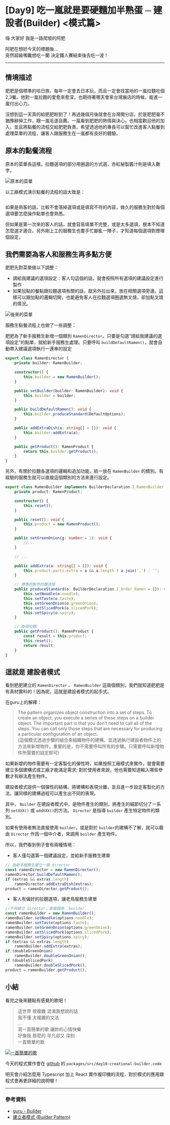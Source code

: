 # [Day9] 吃一嵐就是要硬麵加半熟蛋 ─ 建設者(Builder) <模式篇>

嗨 大家好 我是一路爬坡的阿肥

阿肥在想好今天的標題後...   
突然超級嘴饞想吃一蘭
決定鐵人賽結束後去吃一波！

---

## 情境描述

肥肥是個標準的哈日族，每年一定會去日本玩，而且一定會找當地的一嵐拉麵吃個2,3餐。他對一嵐拉麵的愛愈來愈深，也期待著哪天會來台灣展店的時候，能進一嵐付出心力。

沒想到這一天真的給肥肥盼到了！再過幾個月後就會在台灣開分店。於是肥肥毫不猶豫辭掉工作，跟一嵐毛遂自薦。一嵐看到肥肥的熱情與決心，也相當歡迎他的加入，並且將點餐的流程交給肥肥負責。希望透過他的專長可以幫忙改進客人點餐到處理菜單的流程，讓客人跟服務生在一嵐都有良好的體驗。

## 原本的點餐流程
原本的菜單長這樣。拉麵選項的部分用圈選的方式選，赤紅秘製醬汁則是填入數字。

![原本的菜單](https://i.imgur.com/A5S3Ogl.png)

以工廠模式演示點餐的流程的話大致是：
```typescript
```

如果是熟客的話，比較不會落掉選項或是填寫不符的內容，做久的服務生對於每個選項要怎麼操作點單也會熟悉。

但如果是第一次來的客人的話，就會容易填單不完整，或是太多選項，根本不知道怎麼選才適合。另外剛上工的服務生也要手忙腳亂一陣子，才知道每個選項對應哪個設定。

## 我們需要為客人和服務生再多點方便
肥肥先對菜單做以下調整：

- 請給我建議的選項設定：客人勾這個的話，就會按照所有選項的建議設定進行製作
- 如果加點的餐點跟拉麵選項有關的話，就另外拉出來，放在相關選項旁邊。這樣可以跟加點的邏輯切開，也能避免客人在拉麵選項圈選無叉燒，卻加點叉燒的情況。

![後來的菜單](https://i.imgur.com/G3qrVY0.png)

服務生點餐流程上也做了一些調整：

肥肥為了新手服務生新增一個類別 `RamenDirector`。只要是勾選“請給我建議的選項設定”的點單，就給新手服務生處理。只要呼叫 `buildDefaultRamen()`，就會自動帶入建議選項執行一連串的設定
```typescript
export class RamenDirector {
    private builder: RamenBuilder;

    constructor() {
        this.builder = new RamenBuilder();
    }

    public setBuilder(builder: RamenBuilder): void {
        this.builder = builder;
    }

    public buildDefaultRamen(): void {
        this.builder.produceStandard(DefaultOptions);
    }

    public addExtraDish(a: string[] = []): void {
        this.builder.addExtra(a);
    }

    public getProduct(): RamenProduct {
        return this.builder.getProduct();
    }
}

```

另外，有關於拉麵各選項的邏輯和追加功能，統一放在 `RamenBuilder` 的類別。有經驗的服務生就可以直接這個類別的方法來進行設定。
```typescript
export class RamenBuilder implements BuilderDeclaration.I_RamenBuilder {
    private product: RamenProduct;

    constructor() {
        this.reset();
    }

    public reset(): void {
        this.product = new RamenProduct();
    }

    public setGreenOnion(g: number = 1): void {
        //...
    }

    // ...

    public addExtra(a: string[] = []): void {
        this.product.parts.extra = a && a.length ? a.join(',') : '';
    }

    // 標準的製作拉麵流程
    public produceStandard(o: BuilderDeclaration.I_Order_Ramen = {}): void {
        this.setNoodle(o.noodle);
        this.setTaste(o.taste);
        this.setGreenOnion(o.greenOnion);
        this.setSlicedPork(o.slicedPork);
        this.setSpicy(o.spicy);
    }

    // 取得拉麵
    public getProduct(): RamenProduct {
        const result = this.product;
        this.reset();
        return result;
    }
}
```

## 這就是 建設者模式

看到肥肥建立的 `RamenDirector` 、 `RamenBuilder` 這兩個類別，我們就知道肥肥是有真材實料的！因為呢，這就是建設者模式的起手式。 

在guru上的解釋：
>The pattern organizes object construction into a set of steps. To create an object, you execute a series of these steps on a builder object. The important part is that you don’t need to call all of the steps. You can call only those steps that are necessary for producing a particular configuration of an object.   
(這個模式透過步驟的組合來組織物件的建構，並透過執行建設者物件上的方法來新增物件。重要的是，你不需要呼叫所有的步驟。只需要呼叫新增物件所需要的設定即可)

如果新增的物件需要有一定客製化的彈性時，如果按照工廠模式來實作，就會需要建立多個建構式或工廠才能滿足需求; 對於使用者來說，他也需要知道輸入哪些參數才有辦法產生物件。

建設者模式提供一個彈性的結構，將建構和表現分離，並且進一步設定客製化的方法，讓同樣的建構過程可以產生出不同的表現。

其中， `Builder` 在建設者模式中，是物件產生的類別，將產生的細節切分了一系列 `setXXX()` 或 `addXXX()`的方法。 `Director` 是指導 `builder` 產生特定物件的類別。

如果有使用者無法直接使用 `builder`，或是對於 `builder`的建構不了解，就可以藉由 `Director` 作爲一個中介者，來調用 `builder` 產生物件。

所以，我們看到例子會有兩種情境：

- 客人僅勾選第一個建議設定，並給新手服務生建單
```typescript
// 為新手服務生建立一個 director
const ramenDirector = new RamenDirector();
ramenDirector.buildDefaultRamen();
if (extras && extras.length)
    ramenDirector.addExtraDish(extras);
product = ramenDirector.getProduct();
```

- 客人有偏好的拉麵選項，讓老鳥服務生建單
```typescript
//不用建立 director，直接調用 `builder`
const ramenBuilder = new RamenBuilder();
ramenBuilder.setNoodle(options.noodle);
ramenBuilder.setTaste(options.taste);
ramenBuilder.setGreenOnion(options.greenOnion);
ramenBuilder.setSlicedPork(options.slicedPork);
ramenBuilder.setSpicy(options.spicy);
if (extras && extras.length)
    ramenBuilder.addExtra(extras);
if (doubleGreenOnion)
    ramenBuilder.doubleGreenOnion();
if (doubleSlicedPork)
    ramenBuilder.doubleSlicedPork();
product = ramenBuilder.getProduct();
```

## 小結

看完之後來聽點有感覺的歌吧！

> 這世界 很複雜 混淆我想說的話   
> 我不懂 太複雜的文法    
> ...   
> 寫一首簡單的歌 讓妳的心情快樂  
> 好像我 那麼的 平凡卻又 深刻  
> 一首簡單的歌

[![一首簡單的歌](https://img.youtube.com/vi/PihQffGOL54/0.jpg)](http://www.youtube.com/watch?v=PihQffGOL54 "一首簡單的歌")

今天的程式實作會在 [github](https://github.com/showwell0120/Design-Pattern-Typescript-React) 的 `packages/src/day10-creational-builder.code`

明天會介紹怎麼用 Typescript 加上 React 實作複印機的流程，對於模式的應用跟程式會再更詳細的說明喔！

---

### 參考資料
- [guru - Builder](https://refactoring.guru/design-patterns/builder)
- [建立者模式 (Builder Pattern)](http://corrupt003-design-pattern.blogspot.com/2017/01/builder-pattern.html)
